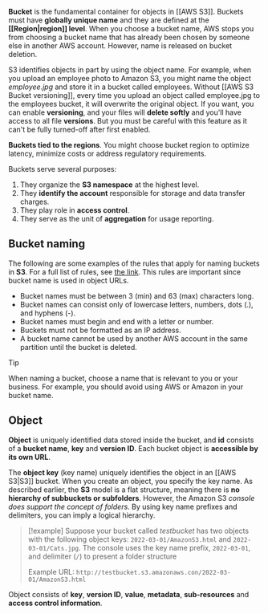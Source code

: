 **Bucket** is the fundamental container for objects in [[AWS S3]]. Buckets must have **globally unique name** and they are defined at the **[[Region|region]] level**. When you choose a bucket name, AWS stops you from choosing a bucket name that has already been chosen by someone else in another AWS account. However, name is released on bucket deletion.

S3 identifies objects in part by using the object name. For example, when you upload an employee photo to Amazon S3, you might name the object _employee.jpg_ and store it in a bucket called employees. Without [[AWS S3 Bucket versioning]], every time you upload an object called employee.jpg to the employees bucket, it will overwrite the original object. If you want, you can enable **versioning**, and your files will **delete softly** and you'll have access to all file **versions**. But you must be careful with this feature as it can't be fully turned-off after first enabled.

**Buckets tied to the regions**. You might choose bucket region to optimize latency, minimize costs or address regulatory requirements.

Buckets serve several purposes:

1. They organize the **S3 namespace** at the highest level.
2. They **identify the account** responsible for storage and data transfer charges.
3. They play role in **access control**.
4. They serve as the unit of **aggregation** for usage reporting.

## Bucket naming

The following are some examples of the rules that apply for naming buckets in **S3**. For a full list of rules, see [the link](https://docs.aws.amazon.com/AmazonS3/latest/userguide/bucketnamingrules.html). This rules are important since bucket name is used in object URLs.

- Bucket names must be between 3 (min) and 63 (max) characters long.
- Bucket names can consist only of lowercase letters, numbers, dots (.), and hyphens (-).
- Bucket names must begin and end with a letter or number.
- Buckets must not be formatted as an IP address.
- A bucket name cannot be used by another AWS account in the same partition until the bucket is deleted.

> [!tip]
> When naming a bucket, choose a name that is relevant to you or your business. For example, you should avoid using AWS or Amazon in your bucket name.

## Object

**Object** is uniquely identified data stored inside the bucket, and **id** consists of a **bucket name**, **key** and **version ID**. Each bucket object is **accessible by its own URL**.

The **object key** (key name) uniquely identifies the object in an [[AWS S3|S3]] bucket. When you create an object, you specify the key name. As described earlier, the **S3** model is a flat structure, meaning there is **no hierarchy of subbuckets or subfolders**. However, the Amazon S3 *console does support the concept of folders*. By using key name prefixes and delimiters, you can imply a logical hierarchy.

> [!example]
> Suppose your bucket called _testbucket_ has two objects with the following object keys: `2022-03-01/AmazonS3.html` and `2022-03-01/Cats.jpg`. The console uses the key name prefix, `2022-03-01`, and delimiter (`/`) to present a folder structure
>
> Example URL: `http://testbucket.s3.amazonaws.con/2022-03-01/AmazonS3.html`

Object consists of **key**, **version ID**, **value**, **metadata**, **sub-resources** and **access control information**.


